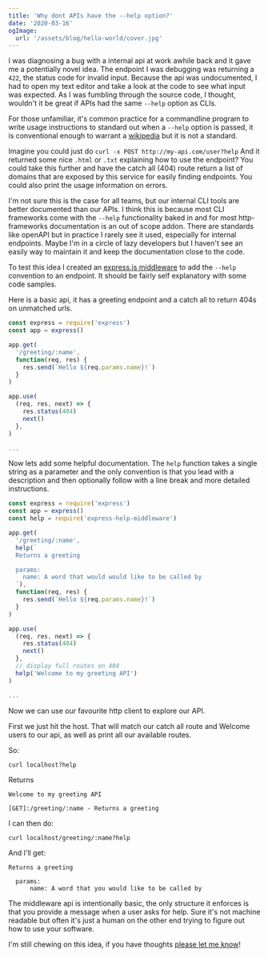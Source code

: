 ```yaml
---
title: 'Why dont APIs have the --help option?'
date: '2020-03-16'
ogImage:
  url: '/assets/blog/hello-world/cover.jpg'
---
```


I was diagnosing a bug with a internal api at work awhile back and it gave me a potentially novel idea. The endpoint I was debugging was returning a `422`, the status code for invalid input. Because the api was undocumented, I had to open my text editor and take a look at the code to see what input was expected. As I was fumbling through the source code, I thought, wouldn't it be great if APIs had the same `--help` option as CLIs.

For those unfamiliar, it's common practice for a commandline program to write usage instructions to standard out when a `--help` option is passed, it is conventional enough to warrant a [wikipedia](https://en.wikipedia.org/wiki/Usage_message) but it is not a standard.

Imagine you could just do `curl -x POST http://my-api.com/user?help` And it returned some nice `.html` or `.txt` explaining how to use the endpoint? You could take this further and have the catch all (404) route return a list of domains that are exposed by this service for easily finding endpoints. You could also print the usage information on errors.

I'm not sure this is the case for all teams, but our internal CLI tools are better documented than our APIs. I think this is because most CLI frameworks come with the `--help` functionality baked in and for most http-frameworks documentation is an out of scope addon. There are standards like openAPI but in practice I rarely see it used, especially for internal endpoints. Maybe I'm in a circle of lazy developers but I haven't see an easily way to maintain it and keep the documentation close to the code.

To test this idea I created an [express.js middleware](https://github.com/hobochild/express-help-middleware) to add the `--help` convention to an endpoint. It should be fairly self explanatory with some code samples.

Here is a basic api, it has a greeting endpoint and a catch all to return 404s on unmatched urls.

```javascript
const express = require('express')
const app = express()

app.get(
  '/greeting/:name',
  function(req, res) {
    res.send(`Hello ${req.params.name}!`)
  }
)

app.use(
  (req, res, next) => {
    res.status(404)
    next()
  },
)

...
```

Now lets add some helpful documentation. The `help` function takes a single string as a parameter and the only convention is that you lead with a description and then optionally follow with a line break and more detailed instructions.

```javascript
const express = require('express')
const app = express()
const help = require('express-help-middleware')

app.get(
  '/greeting/:name',
  help(`
  Returns a greeting

  params:
    name: A word that would would like to be called by
  `),
  function(req, res) {
    res.send(`Hello ${req.params.name}!`)
  }
)

app.use(
  (req, res, next) => {
    res.status(404)
    next()
  },
  // display full routes on 404
  help('Welcome to my greeting API')
)

...
```

Now we can use our favourite http client to explore our API.

First we just hit the host. That will match our catch all route and Welcome users to our api, as well as print all our available routes.

So:

```
curl localhost?help
```

Returns

```
Welcome to my greeting API

[GET]:/greeting/:name - Returns a greeting
```

I can then do:

```
curl localhost/greeting/:name?help
```

And I'll get:

```
Returns a greeting

  params:
	  name: A word that you would like to be called by
```

The middleware api is intentionally basic, the only structure it enforces is that you provide a message when a user asks for help. Sure it's not machine readable but often it's just a human on the other end trying to figure out how to use your software.

I'm still chewing on this idea, if you have thoughts [please let me know](https://twitter.com/hobochildster)!
